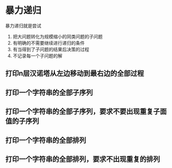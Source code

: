 # 暴力递归

暴力递归就是尝试
1. 把大问题转化为规模缩小的同类问题的子问题
2. 有明确的不需要继续进行递归的条件
3. 有当得到了子问题的结果后决策的过程
4. 不记录每一个子问题的解

## 打印n层汉诺塔从左边移动到最右边的全部过程

## 打印一个字符串的全部子序列

## 打印一个字符串的全部子序列，要求不要出现重复子面值的子序列

## 打印一个字符串的全部排列

## 打印一个字符串的全部排列，要求不出现重复的排列
